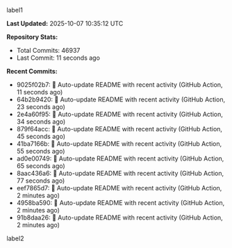 
label1 
<!-- ACTIVITY_START -->
**Last Updated:** 2025-10-07 10:35:12 UTC

**Repository Stats:**
- Total Commits: 46937
- Last Commit: 11 seconds ago

**Recent Commits:**
- 9025f02b7: 🤖 Auto-update README with recent activity (GitHub Action, 11 seconds ago)
- 64b2b9420: 🤖 Auto-update README with recent activity (GitHub Action, 23 seconds ago)
- 2e4a60f95: 🤖 Auto-update README with recent activity (GitHub Action, 34 seconds ago)
- 879f64acc: 🤖 Auto-update README with recent activity (GitHub Action, 45 seconds ago)
- 41ba7166b: 🤖 Auto-update README with recent activity (GitHub Action, 55 seconds ago)
- ad0e00749: 🤖 Auto-update README with recent activity (GitHub Action, 65 seconds ago)
- 8aac436a6: 🤖 Auto-update README with recent activity (GitHub Action, 77 seconds ago)
- eef7865d7: 🤖 Auto-update README with recent activity (GitHub Action, 2 minutes ago)
- 4958ba590: 🤖 Auto-update README with recent activity (GitHub Action, 2 minutes ago)
- 91b8daa26: 🤖 Auto-update README with recent activity (GitHub Action, 2 minutes ago)
<!-- ACTIVITY_END -->

label2
